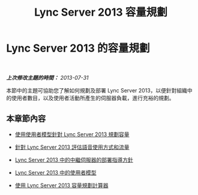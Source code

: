 ﻿---
title: Lync Server 2013 容量規劃
TOCTitle: 容量規劃
ms:assetid: e557ed2c-9cb2-4c90-8fd1-96a814c47c19
ms:mtpsurl: https://technet.microsoft.com/zh-tw/library/Gg399017(v=OCS.15)
ms:contentKeyID: 49890356
ms.date: 08/24/2015
mtps_version: v=OCS.15
ms.translationtype: HT
---

# Lync Server 2013 的容量規劃

 

_**上次修改主題的時間：** 2013-07-31_

本節中的主題可協助您了解如何規劃及部署 Lync Server 2013，以便針對組織中的使用者數目，以及使用者活動所產生的伺服器負載，進行充裕的規劃。

## 本章節內容

  - [使用使用者模型針對 Lync Server 2013 規劃容量](lync-server-2013-capacity-planning-using-the-user-models.md)

  - [針對 Lync Server 2013 評估語音使用方式和流量](lync-server-2013-estimating-voice-usage-and-traffic.md)

  - [Lync Server 2013 中的中繼伺服器的部署指導方針](lync-server-2013-deployment-guidelines-for-mediation-server.md)

  - [Lync Server 2013 中的使用者模型](lync-server-2013-user-models.md)

  - [使用 Lync Server 2013 容量規劃計算器](lync-server-2013-capacity-planning-calculator.md)

